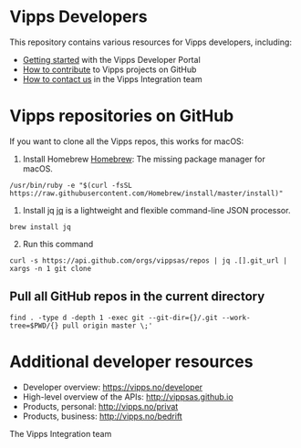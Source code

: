 # Vipps Developers

This repository contains various resources for Vipps developers, including:

* [Getting started](vipps-developer-portal-getting-started.md) with the Vipps Developer Portal
* [How to contribute](contribute.md) to Vipps projects on GitHub
* [How to contact us](contact.md) in the Vipps Integration team

# Vipps repositories on GitHub

If you want to clone all the Vipps repos, this works for macOS:

1. Install Homebrew
[Homebrew](https://brew.sh): The missing package manager for macOS.
```
/usr/bin/ruby -e "$(curl -fsSL https://raw.githubusercontent.com/Homebrew/install/master/install)"
```
1. Install jq
[jq](https://stedolan.github.io/jq/) is a lightweight and flexible command-line JSON processor.
```
brew install jq
```
2. Run this command
```
curl -s https://api.github.com/orgs/vippsas/repos | jq .[].git_url | xargs -n 1 git clone
```

## Pull all GitHub repos in the current directory

```
find . -type d -depth 1 -exec git --git-dir={}/.git --work-tree=$PWD/{} pull origin master \;'
```

# Additional developer resources

* Developer overview: https://vipps.no/developer
* High-level overview of the APIs: http://vippsas.github.io
* Products, personal: http://vipps.no/privat
* Products, business: http://vipps.no/bedrift

The Vipps Integration team
